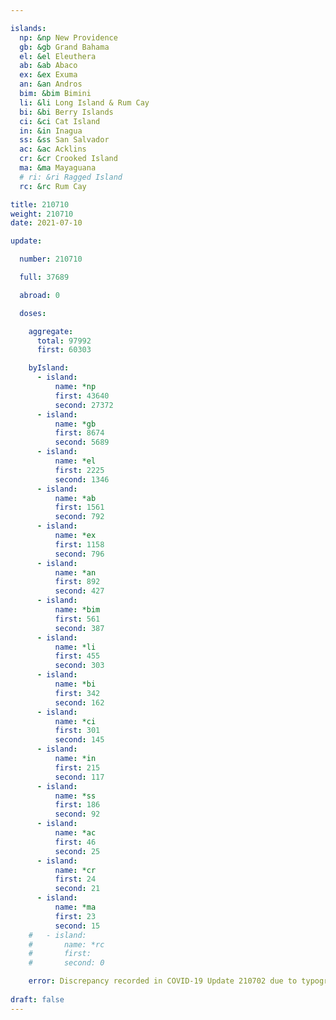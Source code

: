 ```yaml
---

islands:
  np: &np New Providence
  gb: &gb Grand Bahama
  el: &el Eleuthera
  ab: &ab Abaco
  ex: &ex Exuma
  an: &an Andros
  bim: &bim Bimini
  li: &li Long Island & Rum Cay
  bi: &bi Berry Islands
  ci: &ci Cat Island
  in: &in Inagua
  ss: &ss San Salvador
  ac: &ac Acklins
  cr: &cr Crooked Island
  ma: &ma Mayaguana
  # ri: &ri Ragged Island
  rc: &rc Rum Cay

title: 210710
weight: 210710
date: 2021-07-10

update:

  number: 210710

  full: 37689

  abroad: 0

  doses:

    aggregate:
      total: 97992
      first: 60303

    byIsland:
      - island:
          name: *np
          first: 43640
          second: 27372
      - island:
          name: *gb
          first: 8674
          second: 5689
      - island:
          name: *el
          first: 2225
          second: 1346
      - island:
          name: *ab
          first: 1561
          second: 792
      - island:
          name: *ex
          first: 1158
          second: 796
      - island:
          name: *an
          first: 892
          second: 427
      - island:
          name: *bim
          first: 561
          second: 387
      - island:
          name: *li
          first: 455
          second: 303
      - island:
          name: *bi
          first: 342
          second: 162
      - island:
          name: *ci
          first: 301
          second: 145
      - island:
          name: *in
          first: 215
          second: 117
      - island:
          name: *ss
          first: 186
          second: 92
      - island:
          name: *ac
          first: 46
          second: 25
      - island:
          name: *cr
          first: 24
          second: 21
      - island:
          name: *ma
          first: 23
          second: 15
    #   - island:
    #       name: *rc
    #       first: 
    #       second: 0

    error: Discrepancy recorded in COVID-19 Update 210702 due to typographical error for Eleuthera count adjusted to reflect correct value.
    
draft: false
---
```


